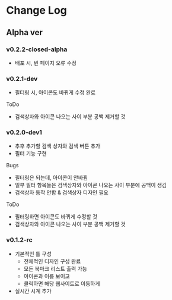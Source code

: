 # Change Log

## Alpha ver

### v0.2.2-closed-alpha

- 배포 시, 빈 페이지 오류 수정

### v0.2.1-dev

- 필터링 시, 아이콘도 바뀌게 수정 완료

ToDo

- 검색상자와 아이콘 나오는 사이 부분 공백 제거할 것

### v0.2.0-dev1

- 추후 추가할 검색 상자와 검색 버튼 추가
- 필터 기능 구현

Bugs

- 필터링은 되는데, 아이콘이 안바뀜
- 일부 필터 항목들은 검색상자와 아이콘 나오는 사이 부분에 공백이 생김
- 검색상자 동작 안함 & 검색상자 디자인 필요

ToDo

- 필터링하면 아이콘도 바뀌게 수정할 것
- 검색상자와 아이콘 나오는 사이 부분 공백 제거할 것

### v0.1.2-rc

- 기본적인 틀 구성
  - 전체적인 디자인 구성 완료
  - 모든 북마크 리스트 출력 가능
  - 아이콘과 이름 보이고
  - 클릭하면 해당 웹사이트로 이동하게
- 실시간 시계 추가
